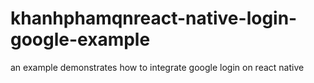 # khanhphamqnreact-native-login-google-example
an example demonstrates how to integrate google login on react native
